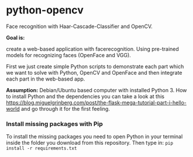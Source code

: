 # python-opencv
Face recognition with Haar-Cascade-Classifier and OpenCV. <br />

<b>Goal is:</b> <p> create a web-based application with facerecognition. Using pre-trained models for recognizing faces (OpenFace and VGG). </p>
<p> First we just create simple Python scripts to demonstrate each part which we want to solve with Python, OpenCV and OpenFace and then integrate each part in the web-based app.</p>

<b>Assumption:</b> Debian/Ubuntu based computer with installed Python 3. How to install Python and the dependencies you can take a look at this https://blog.miguelgrinberg.com/post/the-flask-mega-tutorial-part-i-hello-world and go through it for the first feeling.

### Install missing packages with Pip
To install the missing packages you need to open Python in your terminal inside the folder you download from this repository. Then type in: ```pip install -r requirements.txt```
